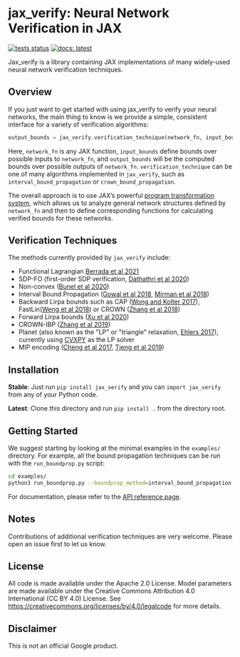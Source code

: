 # jax_verify: Neural Network Verification in JAX

[![tests status](https://travis-ci.com/deepmind/jax_verify.svg?branch=master)](https://travis-ci.com/deepmind/jax_verify)
[![docs: latest](https://img.shields.io/badge/docs-stable-blue.svg)](https://jax-verify.readthedocs.io)

Jax_verify is a library containing JAX implementations of many widely-used neural network verification techniques.

## Overview

If you just want to get started with using jax_verify to verify your neural
networks, the main thing to know is we provide a simple, consistent interface
for a variety of verification algorithms:

```python
output_bounds = jax_verify.verification_technique(network_fn, input_bounds)
```

Here, `network_fn` is any JAX function, `input_bounds` define bounds over
possible inputs to `network_fn`, and `output_bounds` will be the computed bounds
over possible outputs of `network_fn`. `verification_technique` can be one of
many algorithms implemented in `jax_verify`, such as `interval_bound_propagation`
or `crown_bound_propagation`.

The overall approach is to use JAX’s powerful [program transformation system](https://jax.readthedocs.io/en/latest/notebooks/Writing_custom_interpreters_in_Jax.html), 
which allows us to analyze general network structures defined by `network_fn`
and then to define corresponding functions for calculating
verified bounds for these networks.

## Verification Techniques

The methods currently provided by `jax_verify` include:

* Functional Lagrangian [Berrada et al 2021](https://arxiv.org/abs/2102.09479)
* SDP-FO (first-order SDP verification, [Dathathri et al 2020](https://arxiv.org/abs/2010.11645))
* Non-convex ([Bunel et al 2020](https://arxiv.org/abs/2010.14322))
* Interval Bound Propagation ([Gowal et al 2018](https://arxiv.org/pdf/1810.12715.pdf), [Mirman et al 2018](http://proceedings.mlr.press/v80/mirman18b/mirman18b.pdf))
* Backward Lirpa bounds such as CAP ([Wong and Kolter 2017](https://arxiv.org/pdf/1711.00851.pdf)), FastLin([Weng et al 2018](https://arxiv.org/pdf/1804.09699.pdf)) or CROWN ([Zhang et al 2018](https://arxiv.org/pdf/1811.00866.pdf))
* Forward Lirpa bounds ([Xu et al 2020](https://arxiv.org/pdf/2002.12920.pdf))
* CROWN-IBP ([Zhang et al 2019](https://arxiv.org/abs/1906.06316))
* Planet (also known as the "LP" or "triangle" relaxation, [Ehlers 2017](https://arxiv.org/abs/1705.01320)), currently using [CVXPY](https://github.com/cvxgrp/cvxpy) as the LP solver
* MIP encoding ([Cheng et al 2017](https://arxiv.org/pdf/1705.01040.pdf), [Tjeng et al 2019](https://arxiv.org/pdf/1711.07356.pdf))

## Installation

**Stable**: Just run `pip install jax_verify` and you can `import jax_verify` from any of your Python code.

**Latest**: Clone this directory and run `pip install .` from the directory root.

## Getting Started

We suggest starting by looking at the minimal examples in the `examples/` directory.
For example, all the bound propagation techniques can be run with the `run_boundprop.py` script:

```bash
cd examples/
python3 run_boundprop.py --boundprop_method=interval_bound_propagation
```

For documentation, please refer to the [API reference page](https://jax-verify.readthedocs.io/en/latest/api.html).

## Notes

Contributions of additional verification techniques are very welcome. Please open
an issue first to let us know.

## License

All code is made available under the Apache 2.0 License.
Model parameters are made available under the Creative Commons Attribution 4.0
International (CC BY 4.0) License.
See https://creativecommons.org/licenses/by/4.0/legalcode for more details.

## Disclaimer

This is not an official Google product.
